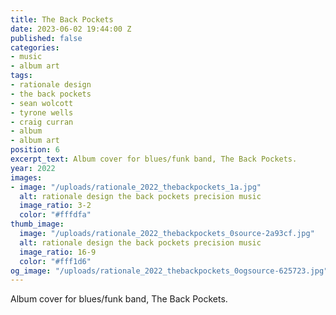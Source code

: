 ```yaml
---
title: The Back Pockets
date: 2023-06-02 19:44:00 Z
published: false
categories:
- music
- album art
tags:
- rationale design
- the back pockets
- sean wolcott
- tyrone wells
- craig curran
- album
- album art
position: 6
excerpt_text: Album cover for blues/funk band, The Back Pockets.
year: 2022
images:
- image: "/uploads/rationale_2022_thebackpockets_1a.jpg"
  alt: rationale design the back pockets precision music
  image_ratio: 3-2
  color: "#fffdfa"
thumb_image:
  image: "/uploads/rationale_2022_thebackpockets_0source-2a93cf.jpg"
  alt: rationale design the back pockets precision music
  image_ratio: 16-9
  color: "#fff1d6"
og_image: "/uploads/rationale_2022_thebackpockets_0ogsource-625723.jpg"
---
```


Album cover for blues/funk band, The Back Pockets.